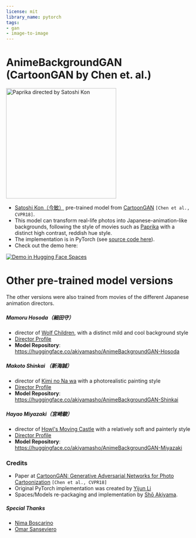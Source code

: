 ```yaml
---
license: mit
library_name: pytorch
tags:
- gan
- image-to-image
---
```


# AnimeBackgroundGAN (CartoonGAN by Chen et. al.)

<img src="https://m.media-amazon.com/images/M/MV5BNjNjYTRkNGUtMGQ2MS00MTFiLTg0OTEtYTM3MmM1YTY1OTM1XkEyXkFqcGdeQXVyNjc3OTE4Nzk@._V1_.jpg" alt="Paprika directed by Satoshi Kon" style="height: 300px;"/>

- [Satoshi Kon（今敏）](https://en.wikipedia.org/wiki/Satoshi_Kon) pre-trained model from [CartoonGAN](http://openaccess.thecvf.com/content_cvpr_2018/CameraReady/2205.pdf) `[Chen et al., CVPR18]`.
- This model can transform real-life photos into Japanese-animation-like backgrounds, following the style of movies such as [Paprika](https://en.wikipedia.org/wiki/Paprika_(2006_film)) with a distinct high contrast, reddish hue style.
- The implementation is in PyTorch (see [source code here](https://huggingface.co/spaces/akiyamasho/AnimeBackgroundGAN/blob/main/network/Transformer.py)).
- Check out the demo here:

[![Demo in Hugging Face Spaces](https://img.shields.io/badge/%F0%9F%A4%97%20Hugging%20Face-Spaces-blue)](https://huggingface.co/spaces/akiyamasho/AnimeBackgroundGAN)

# Other pre-trained model versions

The other versions were also trained from movies of the different Japanese animation directors.

##### Mamoru Hosoda（細田守）
- director of  [Wolf Children](https://en.wikipedia.org/wiki/Wolf_Children), with a distinct mild and cool background style
- [Director Profile](https://en.wikipedia.org/wiki/Mamoru_Hosoda)
- **Model Repository**: https://huggingface.co/akiyamasho/AnimeBackgroundGAN-Hosoda

##### Makoto Shinkai （新海誠）
- director of [Kimi no Na wa](https://en.wikipedia.org/wiki/Kimi_no_Na_wa) with a photorealistic painting style
- [Director Profile](https://en.wikipedia.org/wiki/Makoto_Shinkai)
- **Model Repository**: https://huggingface.co/akiyamasho/AnimeBackgroundGAN-Shinkai

##### Hayao Miyazaki（宮崎駿）
- director of [Howl's Moving Castle](https://en.wikipedia.org/wiki/Howl%27s_Moving_Castle_(film)) with a relatively soft and painterly style
- [Director Profile](https://en.wikipedia.org/wiki/Hayao_Miyazaki) 
- **Model Repository**: https://huggingface.co/akiyamasho/AnimeBackgroundGAN-Miyazaki

### Credits

- Paper at [CartoonGAN: Generative Adversarial Networks for Photo Cartoonization](http://openaccess.thecvf.com/content_cvpr_2018/CameraReady/2205.pdf) `[Chen et al., CVPR18]`
- Original PyTorch implementation was created by [Yijun Li](https://github.com/Yijunmaverick/)
- Spaces/Models re-packaging and implementation by [Shō Akiyama](https://github.com/Yijunmaverick/).

##### Special Thanks
- [Nima Boscarino](https://github.com/NimaBoscarino)
- [Omar Sanseviero](https://github.com/osanseviero)